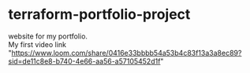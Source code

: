 # terraform-portfolio-project
website for my portfolio.           
My first video link "https://www.loom.com/share/0416e33bbbb54a53b4c83f13a3a8ec89?sid=de11c8e8-b740-4e66-aa56-a57105452d1f"